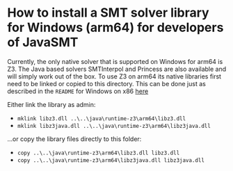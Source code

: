 <!--
This file is part of JavaSMT,
an API wrapper for a collection of SMT solvers:
https://github.com/sosy-lab/java-smt

SPDX-FileCopyrightText: 2025 Dirk Beyer <https://www.sosy-lab.org>

SPDX-License-Identifier: Apache-2.0
-->

# How to install a SMT solver library for Windows (arm64) for developers of JavaSMT

Currently, the only native solver that is supported on Windows for arm64 is Z3. The Java based
solvers SMTInterpol and Princess are also available and will simply work out of the box. To use
Z3 on arm64 its native libraries first need to be linked or copied to this directory. This can
be done just as described in the `README` for Windows on x86 [here](../x86_64-windows/README.md)

Either link the library as admin:
- `mklink libz3.dll ..\..\java\runtime-z3\arm64\libz3.dll`
- `mklink libz3java.dll ..\..\java\runtime-z3\arm64\libz3java.dll`

...or copy the library files directly to this folder:
- `copy ..\..\java\runtime-z3\arm64\libz3.dll libz3.dll`
- `copy ..\..\java\runtime-z3\arm64\libz3java.dll libz3java.dll`
